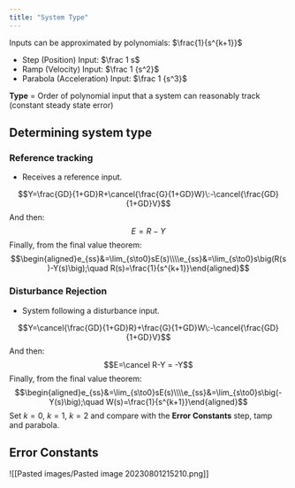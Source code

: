 ```yaml
---
title: "System Type"
---
```

Inputs can be approximated by polynomials: $\frac{1}{s^{k+1}}$
- Step (Position) Input: $\frac 1 s$
- Ramp (Velocity) Input: $\frac 1 {s^2}$
- Parabola (Acceleration) Input: $\frac 1 {s^3}$

**Type** = Order of polynomial input that a system can reasonably track (constant steady state error)

## Determining system type
### Reference tracking
- Receives a reference input.

$$Y=\frac{GD}{1+GD}R+\cancel{\frac{G}{1+GD}W}\:-\cancel{\frac{GD}{1+GD}V}$$
And then:
$$E=R-Y$$
Finally, from the final value theorem:
$$\begin{aligned}e_{ss}&=\lim_{s\to0}sE(s)\\\\e_{ss}&=\lim_{s\to0}s\big(R(s)-Y(s)\big);\quad R(s)=\frac{1}{s^{k+1}}\end{aligned}$$
### Disturbance Rejection
- System following a disturbance input.

$$Y=\cancel{\frac{GD}{1+GD}R}+\frac{G}{1+GD}W\:-\cancel{\frac{GD}{1+GD}V}$$
And then:
$$E=\cancel R-Y = -Y$$
Finally, from the final value theorem:
$$\begin{aligned}e_{ss}&=\lim_{s\to0}sE(s)\\\\e_{ss}&=\lim_{s\to0}s\big(-Y(s)\big);\quad W(s)=\frac{1}{s^{k+1}}\end{aligned}$$
Set $k = 0$, $k=1$, $k=2$ and compare with the **Error Constants** step, tamp and parabola.
## Error Constants
![[Pasted images/Pasted image 20230801215210.png]]
